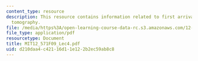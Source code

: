 ```yaml
---
content_type: resource
description: This resource contains information related to first arrival traveltime
  tomography.
file: /media/https%3A/open-learning-course-data-rc.s3.amazonaws.com/12-571-near-surface-geophysical-imaging-fall-2009/d210daa4c42116d11e122b2ec59ab8c8_MIT12_571F09_Lec4.pdf
file_type: application/pdf
resourcetype: Document
title: MIT12_571F09_Lec4.pdf
uid: d210daa4-c421-16d1-1e12-2b2ec59ab8c8
---
```

